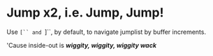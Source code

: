 # Jump x2, i.e. Jump, Jump!

Use `[`` and `]``, by default, to navigate jumplist by buffer increments.

'Cause inside-out is ***wiggity, wiggity, wiggity wack***
